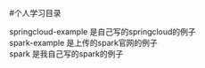 #个人学习目录

springcloud-example 是自己写的springcloud的例子<br>
spark-example 是上传的spark官网的例子<br>
spark 是我自己写的spark的例子<br>
